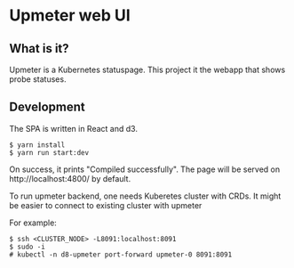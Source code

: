 # Upmeter web UI

## What is it?

Upmeter is a Kubernetes statuspage. This project it the webapp that shows probe statuses.

## Development

The SPA is written in React and d3.

```
$ yarn install
$ yarn run start:dev
```

On success, it prints "Compiled successfully". The page will be served on http://localhost:4800/ by default.

To run upmeter backend, one needs Kuberetes cluster with CRDs. It might be easier to connect to existing cluster with
upmeter

For example:

```
$ ssh <CLUSTER_NODE> -L8091:localhost:8091
$ sudo -i
# kubectl -n d8-upmeter port-forward upmeter-0 8091:8091
```
